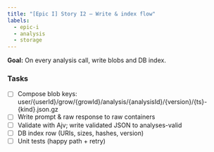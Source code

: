 ```yaml
---
title: "[Epic I] Story I2 — Write & index flow"
labels:
  - epic-i
  - analysis
  - storage
---
```


**Goal:** On every analysis call, write blobs and DB index.

### Tasks
- [ ] Compose blob keys: user/{userId}/grow/{growId}/analysis/{analysisId}/{version}/{ts}-{kind}.json.gz
- [ ] Write prompt & raw response to raw containers
- [ ] Validate with Ajv; write validated JSON to analyses-valid
- [ ] DB index row (URIs, sizes, hashes, version)
- [ ] Unit tests (happy path + retry)
